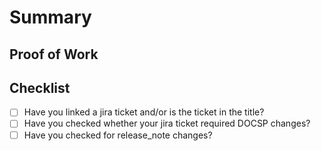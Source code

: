 # Summary

<!-- Enter your issue summary here.-->

## Proof of Work

<!-- Enter your proof that it works here.-->

## Checklist
- [ ] Have you linked a jira ticket and/or is the ticket in the title?
- [ ] Have you checked whether your jira ticket required DOCSP changes?
- [ ] Have you checked for release_note changes?
